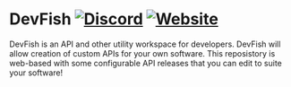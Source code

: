 # DevFish [![Discord](https://img.shields.io/badge/Our%20Discord-8A2BE2)](https://discord.gg/caQqJ4YGCX) [![Website](https://img.shields.io/badge/Our%20Website-4876e0)](https://seajourney.github.io/DevFish/)
DevFish is an API and other utility workspace for developers. DevFish will allow creation of custom APIs for your own software. This reposistory is web-based with some configurable API releases that you can edit to suite your software!

